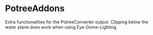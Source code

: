 # PotreeAddons
Extra functionalities for the PotreeConverter output.
Clipping below the water plane does work when using Eye-Dome-Lighting.
